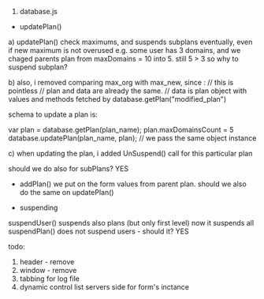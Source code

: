 
1. database.js

- updatePlan()

a)
updatePlan() check maximums, and suspends subplans eventually, even if new maximum is not overused
e.g. some user has 3 domains, and we chaged parents plan from maxDomains = 10 into 5.
still 5 > 3 so why to suspend subplan?

b)
also, i removed comparing max_org with max_new, since :
// this is pointless
// plan and data are already the same.
// data is plan object with values and methods fetched by database.getPlan("modified_plan")

schema to update a plan is:

 var plan = database.getPlan(plan_name);
 plan.maxDomainsCount = 5
 database.updatePlan(plan_name, plan);  // we pass the same object instance

c) when updating the plan, i added UnSuspend() call for this particular plan

 should we do also for subPlans? YES


- addPlan()
we put on the form values from parent plan. should we also do the same on updatePlan()


- suspending

suspendUser() suspends also plans (but only first level) now it suspends all
suspendPlan() does not suspend users - should it? YES


todo:

1. header - remove
2. window - remove
3. tabbing for log file
4. dynamic control list servers side for form's inctance